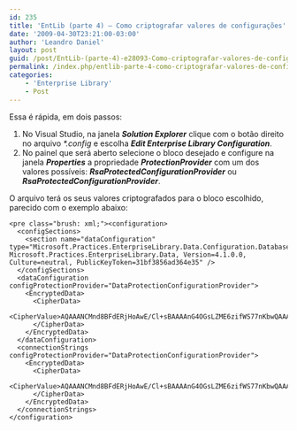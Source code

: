 ```yaml
---
id: 235
title: 'EntLib (parte 4) – Como criptografar valores de configurações'
date: '2009-04-30T23:21:00-03:00'
author: 'Leandro Daniel'
layout: post
guid: /post/EntLib-(parte-4)-e28093-Como-criptografar-valores-de-configuracoes.aspx
permalink: /index.php/entlib-parte-4-como-criptografar-valores-de-configuracoes/
categories:
    - 'Enterprise Library'
    - Post
---
```


Essa é rápida, em dois passos:

1. No Visual Studio, na janela ***Solution Explorer*** clique com o botão direito no arquivo *\*.config* e escolha ***Edit Enterprise Library Configuration***.
2. No painel que será aberto selecione o bloco desejado e configure na janela ***Properties*** a propriedade ***ProtectionProvider*** com um dos valores possíveis: ***RsaProtectedConfigurationProvider*** ou ***RsaProtectedConfigurationProvider***.

O arquivo terá os seus valores criptografados para o bloco escolhido, parecido com o exemplo abaixo:

```
<pre class="brush: xml;"><configuration>
  <configSections>
    <section name="dataConfiguration" type="Microsoft.Practices.EnterpriseLibrary.Data.Configuration.DatabaseSettings, Microsoft.Practices.EnterpriseLibrary.Data, Version=4.1.0.0, Culture=neutral, PublicKeyToken=31bf3856ad364e35" />
  </configSections>
  <dataConfiguration configProtectionProvider="DataProtectionConfigurationProvider">
    <EncryptedData>
      <CipherData>
        <CipherValue>AQAAANCMnd8BFdERjHoAwE/Cl+sBAAAAnG4OGsLZME6zifWS77nKbwQAAAACAAAAAAADZgAAqAAAABAAAAAvCXZMbpn4GScVpZdnDewUAAAAAASAAACgAAAAEAAAADusmEwywBaRj/cosxnUjNwwAAAAU0tWH46p699zcc0Em297GCXHmQFeJNDjBW/OYYD8dhL1YQvo3kv2xEqdceYyMaN4FAAAAH8/JIj3NPW0iqGaL3ea8EJ6iTcL</CipherValue>
      </CipherData>
    </EncryptedData>
  </dataConfiguration>
  <connectionStrings configProtectionProvider="DataProtectionConfigurationProvider">
    <EncryptedData>
      <CipherData>
        <CipherValue>AQAAANCMnd8BFdERjHoAwE/Cl+sBAAAAnG4OGsLZME6zifWS77nKbwQAAAACAAAAAAADZgAAqAAAABAAAABYRu+xiL0lzqHttNs404kBAAAAAASAAACgAAAAEAAAAMINKPGoHaeQb9sgHCDgdoMwAAAA54NHzS+SEf/FsxrhhdvEmzkaZquWXEXtkUqvOJJFAKcvetVZ/MrSlHYSwTkeK//IFAAAAMgRi2qGSQYz/thfljTdGEeOBQ6E</CipherValue>
      </CipherData>
    </EncryptedData>
  </connectionStrings>
</configuration>
```